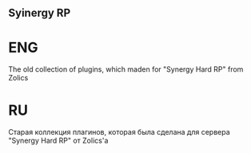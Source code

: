 ## Syinergy RP

# ENG
The old collection of plugins, which maden for "Synergy Hard RP" from Zolics

# RU
Старая коллекция плагинов, которая была сделана для сервера "Synergy Hard RP" от Zolics'а
